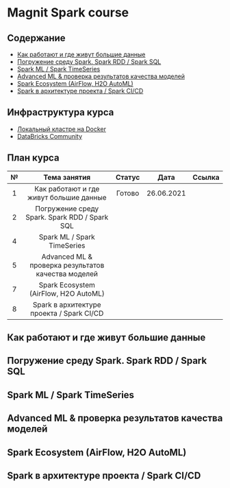 # Magnit Spark course

## Cодержание
- [Как работают и где живут большие данные](#t1)
- [Погружение среду Spark. Spark RDD / Spark SQL](#t2)
- [Spark ML / Spark TimeSeries](#t4)
- [Advanced ML & проверка результатов качества моделей](#t5)
- [Spark Ecosystem (AirFlow, H2O AutoML)](#t7)
- [Spark в архитектуре проекта / Spark CI/CD](#t8)



## Инфраструктура курса

- [Локальный кластре на Docker](https://github.com/NameArtem/hadoop-spark-standalone-docker)
- [DataBricks Community](/tutorials/databricks_tutorial)

## План курса

|№|Тема занятия| Статус| Дата | Ссылка|
|:---:|:---:|:---:|:---:|:---:|
|1| Как работают и где живут большие данные |Готово |26.06.2021||
|2| Погружение среду Spark. Spark RDD / Spark SQL | |||
|4| Spark ML / Spark TimeSeries | |||
|5| Advanced ML & проверка результатов качества моделей | |||
|7| Spark Ecosystem (AirFlow, H2O AutoML) | |||
|8| Spark в архитектуре проекта / Spark CI/CD | |||



## Как работают и где живут большие данные
<a name='t1'></a>


## Погружение среду Spark. Spark RDD / Spark SQL
<a name='t2'></a>




## Spark ML / Spark TimeSeries
<a name='t4'></a>




## Advanced ML & проверка результатов качества моделей
<a name='t5'></a>





## Spark Ecosystem (AirFlow, H2O AutoML)

<a name='t7'></a>


## Spark в архитектуре проекта / Spark CI/CD

<a name='t8'></a>
